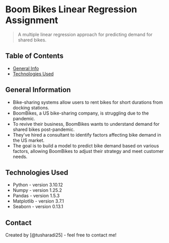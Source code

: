 # Boom Bikes Linear Regression Assignment
> A multiple linear regression approach for predicting demand for shared bikes.


## Table of Contents
* [General Info](#general-information)
* [Technologies Used](#technologies-used)

<!-- You can include any other section that is pertinent to your problem -->

## General Information
-  Bike-sharing systems allow users to rent bikes for short durations from docking stations.
- BoomBikes, a US bike-sharing company, is struggling due to the pandemic.
- To revive their business, BoomBikes wants to understand demand for shared bikes post-pandemic.
- They've hired a consultant to identify factors affecting bike demand in the US market.
- The goal is to build a model to predict bike demand based on various factors, allowing BoomBikes to adjust their strategy and meet customer needs.


## Technologies Used
- Python - version 3.10.12
- Numpy - version 1.25.2
- Pandas - version 1.5.3
- Matplotlib - version 3.7.1
- Seaborn - version 0.13.1

## Contact
Created by [@tusharadi25] - feel free to contact me!